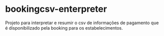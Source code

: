 # bookingcsv-enterpreter
Projeto para interpretar e resumir o csv de informações de pagamento que é disponibilizado pela booking para os estabelecimentos.
